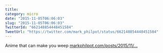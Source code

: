 ```yaml
---
title: 
category: micro
date: "2015-11-05T06:06:03"
slug: "2015-11-05T06:06:03"
TwitterId: "662148854448451584"
TweetUrl: "https://twitter.com/mark_philpot/status/662148854448451584"
---
```


Anime that can make you weep
[markphilpot.com/posts/2015/11/…](http://markphilpot.com/posts/2015/11/04/tears/)
